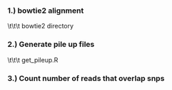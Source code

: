 
### 1.) bowtie2 alignment
\t\t\t bowtie2 directory

### 2.) Generate pile up files
\t\t\t get_pileup.R

### 3.) Count number of reads that overlap snps
